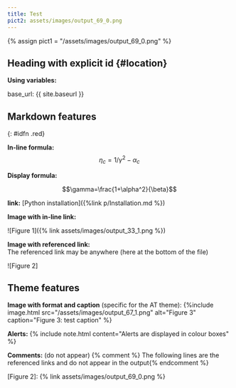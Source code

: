 ```yaml
---
title: Test
pict2: assets/images/output_69_0.png
---
```

{% assign pict1 = "/assets/images/output_69_0.png" %}

## Heading with explicit id {#location}

**Using variables:**

base_url: {{ site.baseurl }}

## Markdown features
{: #idfn .red}

**In-line formula:** $$\eta_c = 1/\gamma^2 - \alpha_c$$

**Display formula:**

$$\gamma=\frac{1+\alpha^2}{\beta}$$

**link:**
[Python installation]({%link p/Installation.md %})

**Image with in-line link:**

![Figure 1]({% link assets/images/output_33_1.png %})

**Image with referenced link:**\
The referenced link may be anywhere (here at the bottom of the file)

![Figure 2]

## Theme features

**Image with format and caption** (specific for the AT theme):
{%include image.html src="/assets/images/output_67_1.png"
alt="Figure 3" caption="Figure 3: test caption" %}

**Alerts:**
{% include note.html content="Alerts are displayed in colour boxes" %}

**Comments:** (do not appear)
{% comment %} The following lines are the referenced links
and do not appear in the output{% endcomment %}

[Figure 2]: {% link assets/images/output_69_0.png %}